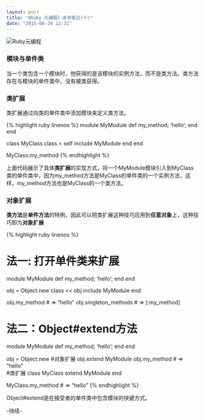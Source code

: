 ```yaml
---
layout: post
title: "《Ruby 元编程》读书笔记(十)"
date: "2015-08-24 12:31"
---
```


![Ruby元编程]({{site.IMG_PATH}}/metaprogramming-1.jpg)

### 模块与单件类

当一个类包含一个模块时，他获得的是该模块的实例方法，而不是类方法。类方法存在与模块的单件类中，没有被类获得。

### 类扩展

类扩展通过向类的单件类中添加模块来定义类方法。

{% highlight ruby linenos %}
module MyModule
    def my_method; ‘hello’; end
end

class MyClass
    class < self
        include MyModule
    end
end

MyClass.my_method
{% endhighlight %}

上面代码展示了具体**类扩展**的实现方式，将一个MyModule模块引入到MyClass类的单件类中，因为my_method方法是MyClass的单件类的一个实例方法，这样，my_method方法也是MyClass的一个类方法。

### 对象扩展

**类方法**是**单件方法**的特例，因此可以把类扩展这种技巧应用到**任意对象**上，这种技巧即为**对象扩展**

{% highlight ruby linenos %}
# 法一: 打开单件类来扩展
module MyModule
    def my_method; ‘hello’; end
end

obj = Object.new
class << obj
    include MyModule
end

obj.my_method   # => “hello”
obj.singleton_methods   # => [:my_method]
# 法二：Object#extend方法
module MyModule
    def my_method; ‘hello’; end
end

obj = Object.new
#对象扩展
obj.extend MyModule
obj.my_method   # => “hello”  
#类扩展
class MyClass
    extend MyModule
end

MyClass.my_method  # => “hello”
{% endhighlight %}

Object#extend是在接受者的单件类中包含模块的快键方式。

-待续-

